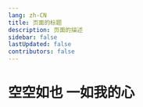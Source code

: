 ```yaml
---
lang: zh-CN
title: 页面的标题
description: 页面的描述
sidebar: false
lastUpdated: false
contributors: false
---
```

# 空空如也 一如我的心